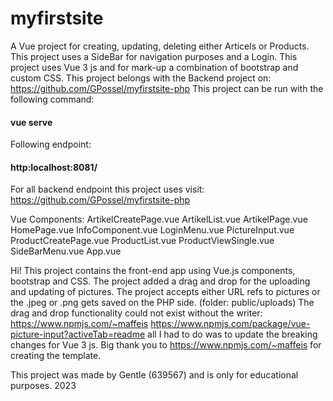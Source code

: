 # myfirstsite
A Vue project for creating, updating, deleting either Articels or Products. This project uses a SideBar for navigation purposes and a Login.
This project uses Vue 3 js and for mark-up a combination of bootstrap and custom CSS.
This project belongs with the Backend project on: https://github.com/GPossel/myfirstsite-php
This project can be run with the following command:

#### vue serve

Following endpoint:

#### http:localhost:8081/

For all backend endpoint this project uses visit: https://github.com/GPossel/myfirstsite-php          

Vue Components:
  ArtikelCreatePage.vue
  ArtikelList.vue
  ArtikelPage.vue
  HomePage.vue
  InfoComponent.vue
  LoginMenu.vue
  PictureInput.vue
  ProductCreatePage.vue
  ProductList.vue
  ProductViewSingle.vue
  SideBarMenu.vue
App.vue


Hi!
This project contains the front-end app using Vue.js components, bootstrap and CSS.
The project added a drag and drop for the uploading and updating of pictures.
The project accepts either URL refs to pictures or the .jpeg or .png gets saved on the PHP side. (folder: public/uploads)
The drag and drop functionality could not exist without the writer: https://www.npmjs.com/~maffeis
https://www.npmjs.com/package/vue-picture-input?activeTab=readme all I had to do was to update the breaking changes for Vue 3 js.
Big thank you to https://www.npmjs.com/~maffeis for creating the template.

This project was made by Gentle (639567) and is only for educational purposes. 2023